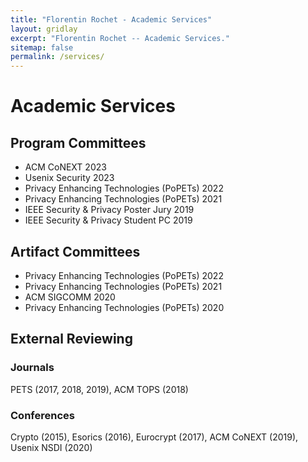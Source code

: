 ```yaml
---
title: "Florentin Rochet - Academic Services"
layout: gridlay
excerpt: "Florentin Rochet -- Academic Services."
sitemap: false
permalink: /services/
---
```


# Academic Services

## Program Committees

- ACM CoNEXT 2023
- Usenix Security 2023
- Privacy Enhancing Technologies (PoPETs) 2022
- Privacy Enhancing Technologies (PoPETs) 2021
- IEEE Security & Privacy Poster Jury 2019
- IEEE Security & Privacy Student PC 2019

## Artifact Committees

- Privacy Enhancing Technologies (PoPETs) 2022
- Privacy Enhancing Technologies (PoPETs) 2021
- ACM SIGCOMM 2020
- Privacy Enhancing Technologies (PoPETs) 2020

## External Reviewing

### Journals

PETS (2017, 2018, 2019), ACM TOPS (2018)

### Conferences

Crypto (2015), Esorics (2016), Eurocrypt (2017), ACM CoNEXT (2019), Usenix NSDI (2020)


